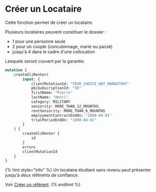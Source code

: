 # Créer un Locataire

Cette fonction permet de créer un locataire.

Plusieurs locataires peuvent constituer le dossier :&#x20;

* 1 pour une personne seule
* 2 pour un couple (concubinnage, marié ou pacsé)
* jusqu'à 4 dans le cadre d'une collocation

Lesquels seront couvert par la garantie.

```graphql
mutation {
    createGliRenter(
        input: {
            clientMutationId: "YOUR_CHOICE_NOT_MANDATORY"
            pbiSubscriptionId: "ID"
            firstName: "Pierre"
            lastName: "Henri"
            category: MILITARY
            seniority: MORE_THAN_12_MOUNTHS
            rentSeniority: MORE_THAN_6_MOUNTHS
            employmentContractEndOn: "1990-04-01"
            trialPeriodEndOn: "1990-04-01"
        }
    ) { 
        createGliRenter {
            id 
        }
        errors
        clientMutationId
    }
}
```



{% hint style="info" %}
Un locataire étudiant sans revenu peut présenter jusqu'à deux référents de confiance.

Voir [Créer un référent](../../notre-garantie-locataire/les-fonctions/creer-un-referent.md).
{% endhint %}
